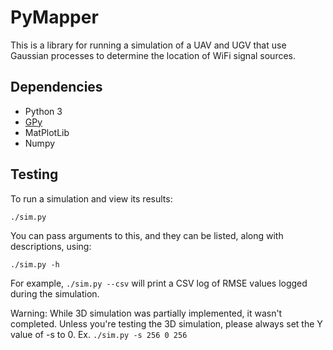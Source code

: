 # PyMapper

This is a library for running a simulation of a UAV and UGV that use Gaussian processes to determine the location of WiFi signal sources.

## Dependencies

* Python 3
* [GPy](https://github.com/SheffieldML/GPy)
* MatPlotLib
* Numpy

## Testing

To run a simulation and view its results:

`./sim.py`

You can pass arguments to this, and they can be listed, along with descriptions, using:

`./sim.py -h`

For example, `./sim.py --csv` will print a CSV log of RMSE values logged during the simulation.

Warning: While 3D simulation was partially implemented, it wasn't completed. Unless you're testing the 3D simulation, please always set the Y value of -s to 0. Ex. `./sim.py -s 256 0 256`